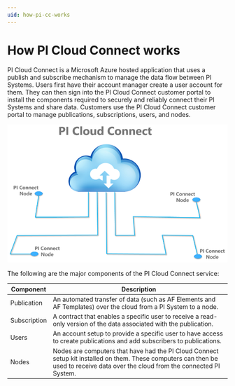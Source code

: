 ```yaml
---
uid: how-pi-cc-works
---
```


# How PI Cloud Connect works

PI Cloud Connect is a Microsoft Azure hosted application that uses a publish and subscribe mechanism to manage the data flow between PI Systems. Users first have their account manager create a user account for them. They can then sign into the PI Cloud Connect customer portal to install the components required to securely and reliably connect their PI Systems and share data. Customers use the PI Cloud Connect customer portal to manage publications, subscriptions, users, and nodes.

![How PI Cloud Connect works](images/howdoespicloudwork.png)

The following are the major components of the PI Cloud Connect service:

| Component | Description |
| --- | --- |
| Publication | An automated transfer of data (such as AF Elements and AF Templates) over the cloud from a PI System to a node. |
| Subscription | A contract that enables a specific user to receive a read-only version of the data associated with the publication. |
| Users | An account setup to provide a specific user to have access to create publications and add subscribers to publications. |
| Nodes | Nodes are computers that have had the PI Cloud Connect setup kit installed on them. These computers can then be used to receive data over the cloud from the connected PI System. |
